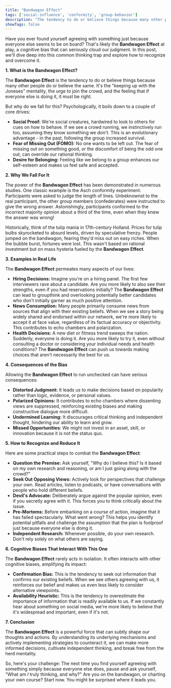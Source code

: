 ```yaml
---
title: "Bandwagon Effect"
tags: ['social-influence', 'conformity', 'group-behavior']
description: "The tendency to do or believe things because many other people do or believe the same."
showTags: false
---
```



Have you ever found yourself agreeing with something just because everyone else seems to be on board? That's likely the **Bandwagon Effect** at play, a cognitive bias that can seriously cloud our judgment. In this post, we'll dive deep into this common thinking trap and explore how to recognize and overcome it.

**1. What is the Bandwagon Effect?**

The **Bandwagon Effect** is the tendency to do or believe things because many other people do or believe the same. It's the "keeping up with the Joneses" mentality, the urge to join the crowd, and the feeling that if everyone else is doing it, it must be right.

But why do we fall for this? Psychologically, it boils down to a couple of core drives:

*   **Social Proof:** We're social creatures, hardwired to look to others for cues on how to behave. If we see a crowd running, we instinctively run too, assuming they know something we don't. This is an evolutionary advantage - in the past, following the group increased survival.
*   **Fear of Missing Out (FOMO):** No one wants to be left out. The fear of missing out on something good, or the discomfort of being the odd one out, can override our rational thinking.
*   **Desire for Belonging:** Feeling like we belong to a group enhances our self-esteem and makes us feel safe and accepted.

**2. Why We Fall For It**

The power of the **Bandwagon Effect** has been demonstrated in numerous studies. One classic example is the Asch conformity experiment. Participants were asked to judge the length of lines. Unbeknownst to the real participant, the other group members (confederates) were instructed to give the wrong answer. Astonishingly, participants conformed to the incorrect majority opinion about a third of the time, even when they knew the answer was wrong!

Historically, think of the tulip mania in 17th-century Holland. Prices for tulip bulbs skyrocketed to absurd levels, driven by speculative frenzy. People jumped on the bandwagon, fearing they'd miss out on easy riches. When the bubble burst, fortunes were lost. This wasn't based on rational investment but on mass hysteria fueled by the **Bandwagon Effect**.

**3. Examples in Real Life**

The **Bandwagon Effect** permeates many aspects of our lives:

*   **Hiring Decisions:** Imagine you're on a hiring panel. The first few interviewers rave about a candidate. Are you more likely to also see their strengths, even if you had reservations initially? The **Bandwagon Effect** can lead to groupthink and overlooking potentially better candidates who don't initially garner as much positive attention.
*   **News Consumption:** Many people primarily consume news from sources that align with their existing beliefs. When we see a story being widely shared and endorsed within our network, we're more likely to accept it at face value, regardless of its factual accuracy or objectivity. This contributes to echo chambers and polarization.
*   **Health Decisions:** A new diet or fitness trend sweeps the nation. Suddenly, everyone is doing it. Are you more likely to try it, even without consulting a doctor or considering your individual needs and health conditions? The **Bandwagon Effect** can push us towards making choices that aren't necessarily the best for us.

**4. Consequences of the Bias**

Allowing the **Bandwagon Effect** to run unchecked can have serious consequences:

*   **Distorted Judgment:** It leads us to make decisions based on popularity rather than logic, evidence, or personal values.
*   **Polarized Opinions:** It contributes to echo chambers where dissenting views are suppressed, reinforcing existing biases and making constructive dialogue more difficult.
*   **Undermined Learning:** It discourages critical thinking and independent thought, hindering our ability to learn and grow.
*   **Missed Opportunities**: We might not invest in an asset, skill, or innovation because it is not the status quo.

**5. How to Recognize and Reduce It**

Here are some practical steps to combat the **Bandwagon Effect**:

*   **Question the Premise:** Ask yourself, "Why do I believe this? Is it based on my own research and reasoning, or am I just going along with the crowd?"
*   **Seek Out Opposing Views:** Actively look for perspectives that challenge your own. Read articles, listen to podcasts, or have conversations with people who hold different beliefs.
*   **Devil's Advocate:** Deliberately argue against the popular opinion, even if you secretly agree with it. This forces you to think critically about the issue.
*   **Pre-Mortems:** Before embarking on a course of action, imagine that it has failed spectacularly. What went wrong? This helps you identify potential pitfalls and challenge the assumption that the plan is foolproof just because everyone else is doing it.
*   **Independent Research:** Whenever possible, do your own research. Don't rely solely on what others are saying.

**6. Cognitive Biases That Interact With This One**

The **Bandwagon Effect** rarely acts in isolation. It often interacts with other cognitive biases, amplifying its impact:

*   **Confirmation Bias:** This is the tendency to seek out information that confirms our existing beliefs. When we see others agreeing with us, it reinforces our belief and makes us even less likely to consider alternative viewpoints.
*   **Availability Heuristic:** This is the tendency to overestimate the importance of information that is readily available to us. If we constantly hear about something on social media, we're more likely to believe that it's widespread and important, even if it's not.

**7. Conclusion**

The **Bandwagon Effect** is a powerful force that can subtly shape our thoughts and actions. By understanding its underlying mechanisms and actively implementing strategies to counteract it, we can make more informed decisions, cultivate independent thinking, and break free from the herd mentality.

So, here's your challenge: The next time you find yourself agreeing with something simply because everyone else does, pause and ask yourself, "What am *I* truly thinking, and why?" Are you on the bandwagon, or charting your own course? Start now. You might be surprised where it leads you.

